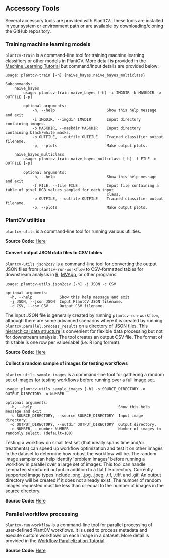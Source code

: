 ## Accessory Tools

Several accessory tools are provided with PlantCV. These tools are installed in your system or environment path or are
available by downloading/cloning the GitHub repository.

### Training machine learning models

`plantcv-train` is a command-line tool for training machine learning classifiers or other models in PlantCV. More
detail is provided in the [Machine Learning Tutorial](tutorials/machine_learning_tutorial.md) but command/input details are
provided below:

```
usage: plantcv-train [-h] {naive_bayes,naive_bayes_multiclass}

Subcommands:
    naive_bayes
        usage: plantcv-train naive_bayes [-h] -i IMGDIR -b MASKDIR -o OUTFILE [-p]
        
        optional arguments:
            -h, --help                       Show this help message and exit
            -i IMGDIR, --imgdir IMGDIR       Input directory containing images.
            -b MASKDIR, --maskdir MASKDIR    Input directory containing black/white masks.
            -o OUTFILE, --outfile OUTFILE    Trained classifier output filename.
            -p, --plots                      Make output plots.
        
    naive_bayes_multiclass
        usage: plantcv-train naive_bayes_multiclass [-h] -f FILE -o OUTFILE [-p]
        
        optional arguments:
            -h, --help                       Show this help message and exit
            -f FILE, --file FILE             Input file containing a table of pixel RGB values sampled for each input 
                                             class.
            -o OUTFILE, --outfile OUTFILE    Trained classifier output filename.
            -p, --plots                      Make output plots.

```

### PlantCV utilities

`plantcv-utils` is a command-line tool for running various utilities.

**Source Code:** [Here](https://github.com/danforthcenter/plantcv/blob/main/plantcv/utils/cli.py)


#### Convert output JSON data files to CSV tables

`plantcv-utils json2csv` is a command-line tool for converting the output JSON files from `plantcv-run-workflow` to
CSV-formatted tables for downstream analysis in [R](https://www.r-project.org/), 
[MVApp](http://mvapp.kaust.edu.sa/MVApp/), or other programs.

```
usage: plantcv-utils json2csv [-h] -j JSON -c CSV

optional arguments:
  -h, --help            Show this help message and exit
  -j JSON, --json JSON  Input PlantCV JSON filename.
  -c CSV, --csv CSV     Output CSV filename.

```

The input JSON file is generally created by running `plantcv-run-workflow`, although there are some advanced scenarios
where it is created by running `plantcv.parallel.process_results` on a directory of JSON files. This 
[hierarchical data structure](output_measurements.md) is convenient for flexible data processing but not for downstream
analysis. The tool creates an output CSV file. The format of this table is one row per value/label (i.e. R long format). 

**Source Code:** [Here](https://github.com/danforthcenter/plantcv/blob/main/plantcv/utils/converters.py)


#### Collect a random sample of images for testing workflows

`plantcv-utils sample_images` is a command-line tool for gathering a random set of images for
testing workflows before running over a full image set. 

```
usage: plantcv-utils sample_images [-h] -s SOURCE_DIRECTORY -o OUTPUT_DIRECTORY -n NUMBER

optional arguments:
  -h, --help                                      Show this help message and exit
  -s SOURCE_DIRECTORY, --source SOURCE_DIRECTORY  Input image directory.
  -o OUTPUT_DIRECTORY, --outdir OUTPUT_DIRECTORY  Output directory.
  -n NUMBER, --number NUMBER                      Number of images to randomly select. (default=100)

```

Testing a workflow on small test set (that ideally spans time and/or treatments) can speed up workflow optimization and 
test it on other images in the dataset to determine how robust the workflow will be. The random image sampler can help 
identify 'problem images' before running a workflow in parallel over a large set of images. This
tool can handle LemnaTec structured output in addition to a flat file directory. Currently supported image types include 
.png, .jpg, .jpeg, .tif, .tiff, and .gif. An output directory will be created if it does not already exist. The number of 
random images requested must be less than or equal to the number of images in the source directory. 

**Source Code:** [Here](https://github.com/danforthcenter/plantcv/blob/main/plantcv/utils/sample_images.py)


### Parallel workflow processing

`plantcv-run-workflow` is a command-line tool for parallel processing of user-defined PlantCV workflows. It is used to
process metadata and execute custom workflows on each image in a dataset. More detail is provided in the 
[Workflow Parallelization Tutorial](pipeline_parallel.md).

**Source Code:** [Here](https://github.com/danforthcenter/plantcv/blob/main/plantcv/parallel/cli.py)

